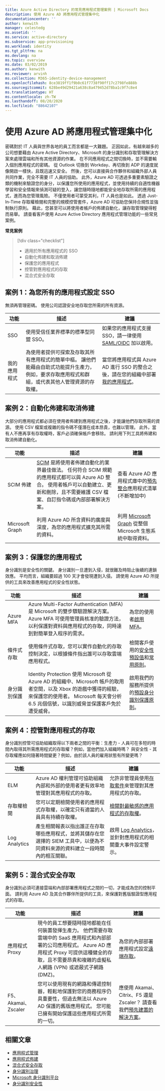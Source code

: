 ```yaml
---
title: Azure Active Directory 的常見應用程式管理案例 | Microsoft Docs
description: 使用 Azure AD 將應用程式管理集中化
documentationcenter: ''
author: kenwith
manager: celestedg
ms.assetid: ''
ms.service: active-directory
ms.subservice: app-provisioning
ms.workload: identity
ms.tgt_pltfrm: na
ms.devlang: na
ms.topic: overview
ms.date: 03/02/2019
ms.author: kenwith
ms.reviewer: arvinh
ms.collection: M365-identity-device-management
ms.openlocfilehash: 8ce3819ff1f9b0c61f7738f90ff17c2798fe888b
ms.sourcegitcommit: 628be49d29421a638c8a479452d78ba1c9f7c8e4
ms.translationtype: HT
ms.contentlocale: zh-TW
ms.lasthandoff: 08/20/2020
ms.locfileid: "88642107"
---
```

# <a name="centralize-application-management-with-azure-ad"></a>使用 Azure AD 將應用程式管理集中化

密碼對於 IT 人員與世界各地的員工而言都是一大難題。 正因如此，有越來越多的公司想要藉由 Azure Active Directory、Microsoft 的身分識別和存取管理解決方案來處理雲端和所有其他資源的作業。 在不同應用程式之間切換時，並不需要輸入個別應用程式的密碼。 從 Outlook 切換到 Workday、再切換到 ADP 的速度就像開啟一樣快，且既迅速又安全。 然後，您可以直接與合作夥伴和組織外部人員共同作業，完全不需要 IT 人員的協助。 此外，Azure AD 可透過多重要素驗證之類的機制來驗證您的身分，以保護您所使用的應用程式，並使用持續的自適性機器學習和安全情報來偵測可疑的登入，讓您隨時隨地都能安全地存取所需的應用程式，進而為您管理風險。 不僅使用者可蒙受其利，IT 人員也是如此。 透過 Just-In-Time 存取權檢閱和完整的規模控管套件，Azure AD 可協助您保持合規性並強制執行原則。 藉此，您甚至可以將使用者帳戶的佈建自動化，讓存取管理變得輕而易舉。 請查看客戶使用 Azure Active Directory 應用程式管理功能的一些常見案例。

**常見案例**


> [!div class="checklist"]
> * 適用於所有應用程式的 SSO
> * 自動化佈建和取消佈建 
> * 保護您的應用程式
> * 控管對應用程式的存取
> * 混合式安全存取

## <a name="scenario-1-set-up-sso-for-all-your-applications"></a>案例 1：為您所有的應用程式設定 SSO

無須再管理密碼。 使用公司認證安全地存取您所需的所有資源。 

|功能  | 描述 | 建議 |
|---------|---------|---------|
|SSO|使用受信任業界標準的標準型同盟 SSO。|如果您的應用程式支援 SSO，請一律使用 [SAML/OIDC](https://docs.microsoft.com/azure/active-directory/manage-apps/isv-choose-multi-tenant-federation) 加以啟用。|
|我的應用程式|為使用者提供可探索及存取其所有應用程式的簡單中樞。 讓他們能藉由自助式功能提升生產力，例如，要求存取應用程式和群組，或代表其他人管理資源的存取權。| 當您將應用程式與 Azure AD 進行 SSO 的整合之後，請在您的組織中部署[我的應用程式](https://docs.microsoft.com/azure/active-directory/manage-apps/access-panel-deployment-plan)。|

## <a name="scenario-2-automate-provisioning-and-deprovisioning"></a>案例 2：自動化佈建和取消佈建 


大部分的應用程式都必須在使用者佈建到應用程式之後，才能讓他們存取所需的資源。 使用 CSV 檔案或複雜的指令碼不僅潛在成本昂貴，也難以管理。 此外，當有人不應再享有存取權時，客戶必須確保帳戶會移除。 請利用下列工具將佈建和取消佈建自動化。 


|功能  |描述|建議 |
|---------|---------|---------|
|SCIM 佈建|[SCIM](https://aka.ms/SCIMOverview) 是將使用者佈建自動化的業界最佳做法。 任何符合 SCIM 規範的應用程式都可以與 Azure AD 整合。 使用者帳戶可以自動建立、更新和刪除，且不需要維護 CSV 檔案、自訂指令碼或內部部署解決方案。|查看 Azure AD 應用程式庫中的[預先整合](https://docs.microsoft.com/azure/active-directory/saas-apps/tutorial-list)應用程式清單 (不斷增加中)|
|Microsoft Graph|利用 Azure AD 所含資料的廣度與深度，為您的應用程式擴充其所需的資料。|利用 [Microsoft Graph](https://developer.microsoft.com/graph/) 從整個 Microsoft 生態系統中取得資料。 |


## <a name="scenario-3-secure-your-applications"></a>案例 3：保護您的應用程式
身分識別是安全性的關鍵。 身分識別一旦遭到入侵，就很難及時阻止後續的連鎖效應。 平均而言，組織要超過 100 天才會發現遭到入侵。 請使用 Azure AD 所提供的工具來改善應用程式的安全性狀態。 

|功能  |描述| 建議 |
|---------|---------| ---------|
|Azure MFA|Azure Multi-Factor Authentication (MFA) 是 Microsoft 的雙步驟驗證解決方案。 Azure MFA 可使用管理員核准的驗證方法，以利保護對資料與應用程式的存取，同時達到對簡單登入程序的需求。| 為您的使用者[啟用 MFA](https://techcommunity.microsoft.com/t5/azure-active-directory-identity/all-your-creds-are-belong-to-us/ba-p/855124)。  |
|條件式存取|使用條件式存取，您可以實作自動化的存取控制決定，以根據條件指出誰可以存取雲端應用程式。| 檢閱客戶使用的[安全性預設值](https://docs.microsoft.com/azure/active-directory/fundamentals/concept-fundamentals-security-defaults)和[常用原則](https://docs.microsoft.com/azure/active-directory/conditional-access/concept-conditional-access-policy-common)。 | 
|身分識別保護|Identity Protection 使用 Microsoft 從 Azure AD 的組織中、Microsoft 帳戶的取用者空間，以及 Xbox 的遊戲中獲得的經驗，來保護您的使用者。 Microsoft 每天會分析 6.5 兆個信號，以識別威脅並保護客戶免於遭受威脅。|啟用我們的服務所提供的[預設身分識別保護原則](https://docs.microsoft.com/azure/active-directory/identity-protection/concept-identity-protection-policies)。 | 

## <a name="scenario-4-govern-access-to-your-applications"></a>案例 4：控管對應用程式的存取
身分識別控管可協助組織取得以下兩者之間的平衡：生產力 - 人員可在多短的時間內取得其所需應用程式的存取權？例如，當他們加入組織時嗎？ 與安全性 - 其存取權應如何隨著時間變更？例如，由於該人員的雇用狀態有所變更嗎？ 

|功能  |描述|建議 |
|---------|---------| ---------|
|ELM|Azure AD 權利管理可協助組織內部和外部的使用者更有效率地管理對其應用程式的存取。| 允許非管理員使用[存取套件](https://docs.microsoft.com/azure/active-directory/governance/entitlement-management-access-package-first)來管理對其應用程式的存取。|
|存取權檢閱|您可以定期檢閱使用者的應用程式存取權，以確定只有適當的人員具有持續存取權。| [檢閱對最敏感的應用程式的存取權](https://docs.microsoft.com/azure/active-directory/governance/access-reviews-overview)。 |
|Log Analytics|產生相關報表以指出誰正在存取哪些應用程式，並將其儲存在您選擇的 SIEM 工具中，以便為不同資料來源的資料建立一段時間內的相互關聯。| 啟用 [Log Analytics](https://docs.microsoft.com/azure/active-directory/reports-monitoring/howto-analyze-activity-logs-log-analytics)，並針對應用程式的相關重大事件設定警示。 |


## <a name="scenario-5-hybrid-secure-access"></a>案例 5：混合式安全存取
身分識別必須可連接雲端和內部部署應用程式之間的一切，才能成為您的控制平面。 請利用 Azure AD 及其合作夥伴所提供的工具，來保護對舊版驗證型應用程式的存取。

|功能  |描述|建議 |
|---------|---------|---------|
|應用程式 Proxy|現今的員工想要隨時隨地都能在任何裝置發揮生產力。 他們需要存取雲端中的 SaaS 應用程式和內部部署的公司應用程式。 Azure AD 應用程式 Proxy 可提供這種健全的存取，且不需要昂貴和複雜的虛擬私人網路 (VPN) 或遮蔽式子網路 (DMZ)。|為您的內部部署應用程式設定[遠端存取](https://docs.microsoft.com/azure/active-directory/manage-apps/application-proxy)。 |
|F5、Akamai、Zscaler|您可以使用現有的網路和傳遞控制器，輕鬆地保護對您的商務程序仍具重要性，但過去無法以 Azure AD 保護的舊版應用程式。 您可能已擁有開始保護這些應用程式所需的一切。| 應使用 Akamai、Citrix、F5 還是 Zscaler？ 請查看我們[預先建置的解決方案](https://docs.microsoft.com/azure/active-directory/manage-apps/secure-hybrid-access)。 | 

## <a name="related-articles"></a>相關文章

- [應用程式管理](https://docs.microsoft.com/azure/active-directory/manage-apps/index)
- [應用程式佈建](https://docs.microsoft.com/azure/active-directory/app-provisioning/user-provisioning)
- [混合式安全存取](https://docs.microsoft.com/azure/active-directory/manage-apps/secure-hybrid-access)
- [身分識別治理](https://docs.microsoft.com/azure/active-directory/governance/identity-governance-overview)
- [Microsoft 身分識別平台](https://docs.microsoft.com/azure/active-directory/develop/v2-overview)
- [身分識別安全性](https://docs.microsoft.com/azure/active-directory/conditional-access/index)
